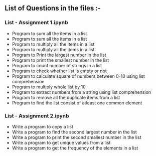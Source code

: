## List of Questions in the files :-

### List - Assignment 1.ipynb
* Program to sum all the items in a list
* Program to sum all the items in a list
* Program to multiply all the items in a list
* Program to multiply all the items in a list
* Program to Print the largest number in the list
* Program to print the smallest number in the list
* Program to count number of strings in a list
* Program to check whether list is empty or not
* Program to calculate square of numbers between 0-10 using list comprehension
* Program to multiply whole list by 10
* Program to extract numbers from a string using list comprehension
* Program to remove all the duplicate items from a list
* Program to find the list consist of atleast one common element

### List - Assignment 2.ipynb
* Write a program to copy a list
* Write a program to find the second largest number in the list
* Write a program to print the second smallest number in the list
* Write a program to get unique values from a list
* Write a program to get the frequency of the elements in a list
